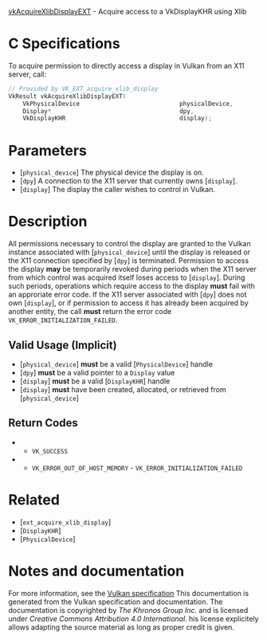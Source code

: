 [vkAcquireXlibDisplayEXT](https://www.khronos.org/registry/vulkan/specs/1.3-extensions/man/html/vkAcquireXlibDisplayEXT.html) - Acquire access to a VkDisplayKHR using Xlib

# C Specifications
To acquire permission to directly access a display in Vulkan from an X11
server, call:
```c
// Provided by VK_EXT_acquire_xlib_display
VkResult vkAcquireXlibDisplayEXT(
    VkPhysicalDevice                            physicalDevice,
    Display*                                    dpy,
    VkDisplayKHR                                display);
```

# Parameters
- [`physical_device`] The physical device the display is on.
- [`dpy`] A connection to the X11 server that currently owns [`display`].
- [`display`] The display the caller wishes to control in Vulkan.

# Description
All permissions necessary to control the display are granted to the Vulkan
instance associated with [`physical_device`] until the display is released
or the X11 connection specified by [`dpy`] is terminated.
Permission to access the display  **may**  be temporarily revoked during periods
when the X11 server from which control was acquired itself loses access to
[`display`].
During such periods, operations which require access to the display  **must** 
fail with an approriate error code.
If the X11 server associated with [`dpy`] does not own [`display`], or
if permission to access it has already been acquired by another entity, the
call  **must**  return the error code `VK_ERROR_INITIALIZATION_FAILED`.
## Valid Usage (Implicit)
-  [`physical_device`] **must**  be a valid [`PhysicalDevice`] handle
-  [`dpy`] **must**  be a valid pointer to a `Display` value
-  [`display`] **must**  be a valid [`DisplayKHR`] handle
-  [`display`] **must**  have been created, allocated, or retrieved from [`physical_device`]

## Return Codes
*   - `VK_SUCCESS` 
*   - `VK_ERROR_OUT_OF_HOST_MEMORY`  - `VK_ERROR_INITIALIZATION_FAILED`

# Related
- [`ext_acquire_xlib_display`]
- [`DisplayKHR`]
- [`PhysicalDevice`]

# Notes and documentation
For more information, see the [Vulkan specification](https://www.khronos.org/registry/vulkan/specs/1.3-extensions/html/vkspec.html)
This documentation is generated from the Vulkan specification and documentation.
The documentation is copyrighted by *The Khronos Group Inc.* and is licensed under *Creative Commons Attribution 4.0 International*.
his license explicitely allows adapting the source material as long as proper credit is given.
        